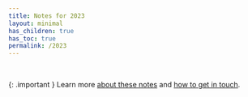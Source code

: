 ```yaml
---
title: Notes for 2023
layout: minimal
has_children: true
has_toc: true
permalink: /2023
---
```


<br>

{: .important }
Learn more [about these notes](https://github.com/tinalexander/notes) and [how to get in touch](https://github.com/tinalexander#about-me). 
